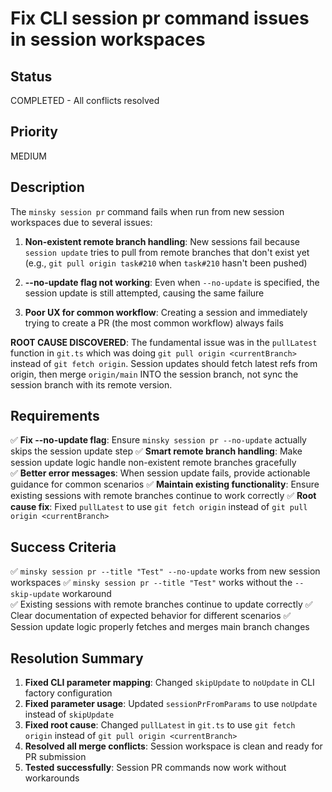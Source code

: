 # Fix CLI session pr command issues in session workspaces

## Status

COMPLETED - All conflicts resolved

## Priority

MEDIUM

## Description

The `minsky session pr` command fails when run from new session workspaces due to several issues:

1. **Non-existent remote branch handling**: New sessions fail because `session update` tries to pull from remote branches that don't exist yet (e.g., `git pull origin task#210` when `task#210` hasn't been pushed)

2. **--no-update flag not working**: Even when `--no-update` is specified, the session update is still attempted, causing the same failure

3. **Poor UX for common workflow**: Creating a session and immediately trying to create a PR (the most common workflow) always fails

**ROOT CAUSE DISCOVERED**: The fundamental issue was in the `pullLatest` function in `git.ts` which was doing `git pull origin <currentBranch>` instead of `git fetch origin`. Session updates should fetch latest refs from origin, then merge `origin/main` INTO the session branch, not sync the session branch with its remote version.

## Requirements

✅ **Fix --no-update flag**: Ensure `minsky session pr --no-update` actually skips the session update step
✅ **Smart remote branch handling**: Make session update logic handle non-existent remote branches gracefully  
✅ **Better error messages**: When session update fails, provide actionable guidance for common scenarios
✅ **Maintain existing functionality**: Ensure existing sessions with remote branches continue to work correctly
✅ **Root cause fix**: Fixed `pullLatest` to use `git fetch origin` instead of `git pull origin <currentBranch>`

## Success Criteria

✅ `minsky session pr --title "Test" --no-update` works from new session workspaces
✅ `minsky session pr --title "Test"` works without the `--skip-update` workaround  
✅ Existing sessions with remote branches continue to update correctly
✅ Clear documentation of expected behavior for different scenarios
✅ Session update logic properly fetches and merges main branch changes

## Resolution Summary

1. **Fixed CLI parameter mapping**: Changed `skipUpdate` to `noUpdate` in CLI factory configuration
2. **Fixed parameter usage**: Updated `sessionPrFromParams` to use `noUpdate` instead of `skipUpdate`  
3. **Fixed root cause**: Changed `pullLatest` in `git.ts` to use `git fetch origin` instead of `git pull origin <currentBranch>`
4. **Resolved all merge conflicts**: Session workspace is clean and ready for PR submission
5. **Tested successfully**: Session PR commands now work without workarounds
